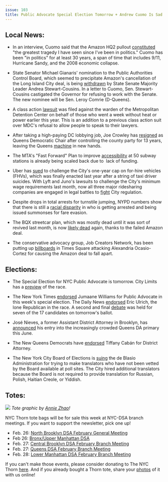 ```yaml
---
issue: 103
title: Public Advocate Special Election Tomorrow + Andrew Cuomo Is Sad
---
```


## Local News:

-   In an interview, Cuomo said that the Amazon HQ2 pullout [constituted](https://nypost.com/2019/02/22/cuomo-amazon-pullout-is-greatest-tragedy-ive-seen-in-politics/) "the greatest tragedy I have seen since I've been in politics." Cuomo has been "in politics" for at least 30 years, a span of time that includes 9/11, Hurricane Sandy, and the 2008 economic collapse.

-   State Senator Michael Gianaris' nomination to the Public Authorities Control Board, which seemed to precipitate Amazon's cancellation of the Long Island City deal, is being [withdrawn](https://www.nydailynews.com/news/ny-metro-amazon-union-cuomo-20190223-story.html) by State Senate Majority Leader Andrea Stewart-Cousins. In a letter to Cuomo, Sen. Stewart-Cousins castigated the Governor for refusing to work with the Senate. The new nominee will be Sen. Leroy Comrie (D-Queens).

-   A class action [lawsuit](http://gothamist.com/2019/02/22/mdc_freezing_jail_lawsuit.php) was filed against the warden of the Metropolitan Detention Center on behalf of those who went a week without heat or power earlier this year. This is an addition to a previous class action suit over MDC's refusal to allow people to speak to their lawyers.

-   After taking a high-paying DC lobbying job, Joe Crowley has [resigned](https://nypost.com/2019/02/19/joe-crowley-resigning-as-chair-of-queens-democratic-party-after-stunning-loss-to-aoc/) as Queens Democratic Chair after controlling the county party for 13 years, leaving the Queens [machine](http://gothamist.com/2019/02/20/joe_crowley_queens_machine.php) in new hands.

-   The MTA's "Fast Forward" Plan to improve [accessibility](https://www.nydailynews.com/new-york/ny-metro-mta-subway-elevators-accessibility-20190221-story.html) at 50 subway stations is already being scaled back due to  lack of funding.

-   Uber has [sued](http://laborpress.org/uber-sues-city-to-kill-limit-on-vehicles/) to challenge the City's one-year cap on for-hire vehicles (FHVs), which was finally enacted last year after a string of taxi driver suicides. With Lyft and Juno's lawsuits to challenge the City's minimum wage requirements last month, now all three major ridesharing companies are engaged in legal battles to [fight](https://www.nytimes.com/2019/02/19/nyregion/uber-nyc-deblasio.html) City regulation.

-   Despite drops in total arrests for turnstile jumping, NYPD numbers show that there is still a [racial disparity](https://www.nydailynews.com/news/politics/ny-pol-turnstile-jumping-rory-lancman-racial-disparity-20190217-story.html) in who is getting arrested and being issued summonses for fare evasion.

-   The BQX streetcar plan, which was mostly dead until it was sort of revived last month, is now [likely dead](https://brooklyneagle.com/articles/2019/02/21/bqx-streetcar-plan-jeopardized-by-amazon-withdrawal/) again, thanks to the failed Amazon deal.

-   The conservative advocacy group, Job Creators Network, has been putting up [billboards](http://gothamist.com/2019/02/22/aoc_billboard_tweet_ouroboros.php) in Times Square attacking Alexandria Ocasio-Cortez for causing the Amazon deal to fall apart.

## Elections:

-   The Special Election for NYC Public Advocate is tomorrow. City Limits has a [preview](https://citylimits.org/special-election-voters-guidethe-race-for-public-advocate/) of the race.

-   The New York Times [endorsed](https://www.nytimes.com/2019/02/21/opinion/jumaane-williams-public-advocate-endorsement.html) Jumaane Williams for Public Advocate in this week's special election. The Daily News [endorsed](https://www.nydailynews.com/opinion/ny-edit-public-advocate-20190218-story.html) Eric Ulrich, the lone Republican in the race. A second and final [debate](http://www.gothamgazette.com/city/8297-in-second-debate-public-advocate-candidates-make-closing-arguments) was held for seven of the 17 candidates on tomorrow's ballot.

-   José Nieves, a former Assistant District Attorney in Brooklyn, has [announced](https://queenseagle.com/all/2019/2/20/nieves-announces-da-candidacy-at-courthouse-rally) his entry into the increasingly crowded Queens DA primary this June.

-   The New Queens Democrats have [endorsed](http://www.cabanforqueens.com/news/new-queens-democrats-endorses-tiffany-caban-for-queens-district-attorney) Tiffany Cabán for District Attorney.

-   The New York City Board of Elections is [suing](http://gothamist.com/2019/02/22/board_of_elections_suing_new_york_c.php) the de Blasio Administration for trying to make translators who have not been vetted by the Board available at poll sites. The City hired additional translators because the Board is not required to provide translation for Russian, Polish, Haitian Creole, or Yiddish.

## Totes:
![](https://gallery.mailchimp.com/6533003d659976f89bf858d09/images/4ac1e655-bdd3-4901-8246-27b0c066e4e5.jpg)
*Tote graphic by [Annie Zhao](https://bananie.zone/)!*

NYC Thorn tote bags will be for sale this week at NYC-DSA branch meetings. If you want to support the newsletter, pick one up!

-   Feb. 26: [North Brooklyn DSA February General Meeting](https://www.facebook.com/events/2487814657911949/)
-   Feb 26: [Bronx/Upper Manhattan DSA](https://www.facebook.com/events/316886658956158/)
-   Feb. 27: [Central Brooklyn DSA February Branch Meeting](https://www.facebook.com/events/762287970815295/)
-   Feb. 27: [Queens DSA February Branch Meeting](https://www.socialists.nyc/events/2019/2/27/queens-dsa-february-branch-meeting)
-   Feb. 28: [Lower Manhattan DSA February Branch Meeting](https://www.socialists.nyc/events/2019/2/28/lower-manhattan-february-general-meeting)

If you can't make those events, please consider donating to The NYC Thorn [here](https://cash.me/$nycthorn). And if you already bought a Thorn tote, share your [photos](https://twitter.com/nycthorn) of it with us online!
